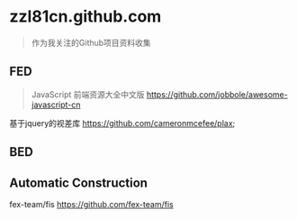 # zzl81cn.github.com
> 作为我关注的Github项目资料收集

## FED

> JavaScript
前端资源大全中文版 https://github.com/jobbole/awesome-javascript-cn

基于jquery的视差库 https://github.com/cameronmcefee/plax;

## BED

## Automatic Construction

fex-team/fis https://github.com/fex-team/fis